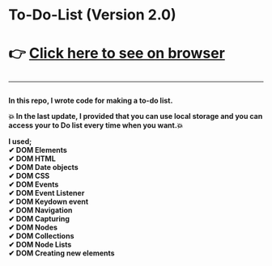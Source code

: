 # To-Do-List (Version 2.0)

# :point_right: [Click here to see on browser](https://fatihcaliss.github.io/To-Do-List/)<br><hr>

<b> In this repo, I wrote code for making a to-do list.
 
:boom: In the last update, I provided that you can use local storage and you can access your to Do list every time when you want.:boom:


 
I used; <br> 
✔ DOM Elements <br>
✔ DOM HTML <br>
✔ DOM Date objects <br>
✔ DOM CSS <br>
✔ DOM Events <br>
✔ DOM Event Listener <br>
✔ DOM Keydown event <br>
✔ DOM Navigation <br>
✔ DOM Capturing <br>
✔ DOM Nodes <br>
✔ DOM Collections <br>
✔ DOM Node Lists <br> 
✔ DOM Creating new elements<br> 
